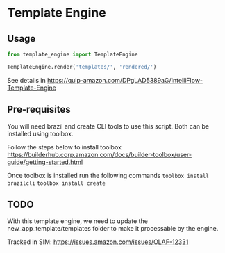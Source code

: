# Template Engine

## Usage
```python
from template_engine import TemplateEngine

TemplateEngine.render('templates/', 'rendered/')
```

See details in https://quip-amazon.com/DPgLAD5389aG/IntelliFlow-Template-Engine

## Pre-requisites
You will need brazil and create CLI tools to use this script. Both can be installed using toolbox.

Follow the steps below to install toolbox 
https://builderhub.corp.amazon.com/docs/builder-toolbox/user-guide/getting-started.html

Once toolbox is installed run the following commands
`toolbox install brazilcli`
`toolbox install create`

## TODO
With this template engine, we need to update the new_app_template/templates folder to make it processable by the engine.

Tracked in SIM: https://issues.amazon.com/issues/OLAF-12331